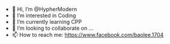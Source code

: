 - 👋 Hi, I’m @HypherModern
- 👀 I’m interested in Coding
- 🌱 I’m currently learning CPP
- 💞️ I’m looking to collaborate on ...
- 📫 How to reach me: https://www.facebook.com/baolee.1704

<!---
HypherModern/HypherModern is a ✨ special ✨ repository because its `README.md` (this file) appears on your GitHub profile.
You can click the Preview link to take a look at your changes.
--->
